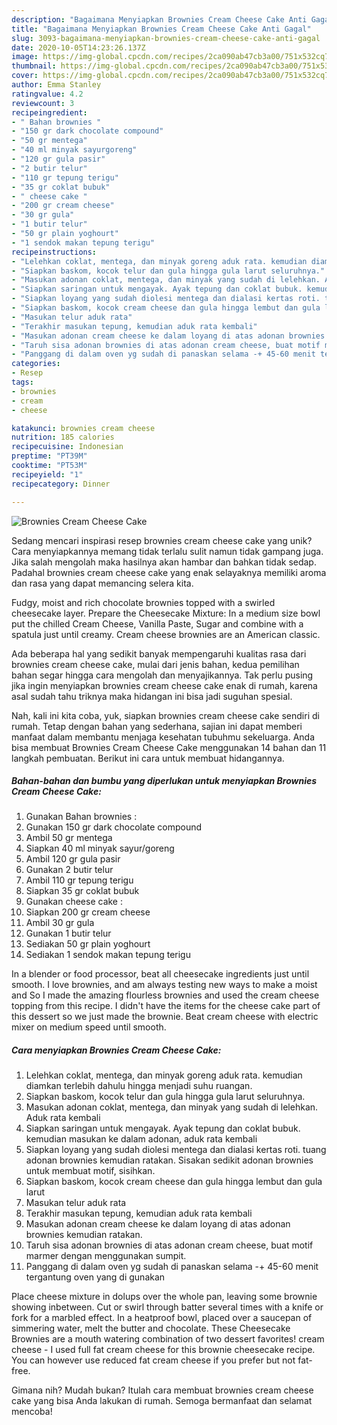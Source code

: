 ```yaml
---
description: "Bagaimana Menyiapkan Brownies Cream Cheese Cake Anti Gagal"
title: "Bagaimana Menyiapkan Brownies Cream Cheese Cake Anti Gagal"
slug: 3093-bagaimana-menyiapkan-brownies-cream-cheese-cake-anti-gagal
date: 2020-10-05T14:23:26.137Z
image: https://img-global.cpcdn.com/recipes/2ca090ab47cb3a00/751x532cq70/brownies-cream-cheese-cake-foto-resep-utama.jpg
thumbnail: https://img-global.cpcdn.com/recipes/2ca090ab47cb3a00/751x532cq70/brownies-cream-cheese-cake-foto-resep-utama.jpg
cover: https://img-global.cpcdn.com/recipes/2ca090ab47cb3a00/751x532cq70/brownies-cream-cheese-cake-foto-resep-utama.jpg
author: Emma Stanley
ratingvalue: 4.2
reviewcount: 3
recipeingredient:
- " Bahan brownies "
- "150 gr dark chocolate compound"
- "50 gr mentega"
- "40 ml minyak sayurgoreng"
- "120 gr gula pasir"
- "2 butir telur"
- "110 gr tepung terigu"
- "35 gr coklat bubuk"
- " cheese cake "
- "200 gr cream cheese"
- "30 gr gula"
- "1 butir telur"
- "50 gr plain yoghourt"
- "1 sendok makan tepung terigu"
recipeinstructions:
- "Lelehkan coklat, mentega, dan minyak goreng aduk rata. kemudian diamkan terlebih dahulu hingga menjadi suhu ruangan."
- "Siapkan baskom, kocok telur dan gula hingga gula larut seluruhnya."
- "Masukan adonan coklat, mentega, dan minyak yang sudah di lelehkan. Aduk rata kembali"
- "Siapkan saringan untuk mengayak. Ayak tepung dan coklat bubuk. kemudian masukan ke dalam adonan, aduk rata kembali"
- "Siapkan loyang yang sudah diolesi mentega dan dialasi kertas roti. tuang adonan brownies kemudian ratakan. Sisakan sedikit adonan brownies untuk membuat motif, sisihkan."
- "Siapkan baskom, kocok cream cheese dan gula hingga lembut dan gula larut"
- "Masukan telur aduk rata"
- "Terakhir masukan tepung, kemudian aduk rata kembali"
- "Masukan adonan cream cheese ke dalam loyang di atas adonan brownies kemudian ratakan."
- "Taruh sisa adonan brownies di atas adonan cream cheese, buat motif marmer dengan menggunakan sumpit."
- "Panggang di dalam oven yg sudah di panaskan selama -+ 45-60 menit tergantung oven yang di gunakan"
categories:
- Resep
tags:
- brownies
- cream
- cheese

katakunci: brownies cream cheese 
nutrition: 185 calories
recipecuisine: Indonesian
preptime: "PT39M"
cooktime: "PT53M"
recipeyield: "1"
recipecategory: Dinner

---
```



![Brownies Cream Cheese Cake](https://img-global.cpcdn.com/recipes/2ca090ab47cb3a00/751x532cq70/brownies-cream-cheese-cake-foto-resep-utama.jpg)

Sedang mencari inspirasi resep brownies cream cheese cake yang unik? Cara menyiapkannya memang tidak terlalu sulit namun tidak gampang juga. Jika salah mengolah maka hasilnya akan hambar dan bahkan tidak sedap. Padahal brownies cream cheese cake yang enak selayaknya memiliki aroma dan rasa yang dapat memancing selera kita.

Fudgy, moist and rich chocolate brownies topped with a swirled cheesecake layer. Prepare the Cheesecake Mixture: In a medium size bowl put the chilled Cream Cheese, Vanilla Paste, Sugar and combine with a spatula just until creamy. Cream cheese brownies are an American classic.

Ada beberapa hal yang sedikit banyak mempengaruhi kualitas rasa dari brownies cream cheese cake, mulai dari jenis bahan, kedua pemilihan bahan segar hingga cara mengolah dan menyajikannya. Tak perlu pusing jika ingin menyiapkan brownies cream cheese cake enak di rumah, karena asal sudah tahu triknya maka hidangan ini bisa jadi suguhan spesial.


Nah, kali ini kita coba, yuk, siapkan brownies cream cheese cake sendiri di rumah. Tetap dengan bahan yang sederhana, sajian ini dapat memberi manfaat dalam membantu menjaga kesehatan tubuhmu sekeluarga. Anda bisa membuat Brownies Cream Cheese Cake menggunakan 14 bahan dan 11 langkah pembuatan. Berikut ini cara untuk membuat hidangannya.

<!--inarticleads1-->

##### Bahan-bahan dan bumbu yang diperlukan untuk menyiapkan Brownies Cream Cheese Cake:

1. Gunakan  Bahan brownies :
1. Gunakan 150 gr dark chocolate compound
1. Ambil 50 gr mentega
1. Siapkan 40 ml minyak sayur/goreng
1. Ambil 120 gr gula pasir
1. Gunakan 2 butir telur
1. Ambil 110 gr tepung terigu
1. Siapkan 35 gr coklat bubuk
1. Gunakan  cheese cake :
1. Siapkan 200 gr cream cheese
1. Ambil 30 gr gula
1. Gunakan 1 butir telur
1. Sediakan 50 gr plain yoghourt
1. Sediakan 1 sendok makan tepung terigu


In a blender or food processor, beat all cheesecake ingredients just until smooth. I love brownies, and am always testing new ways to make a moist and So I made the amazing flourless brownies and used the cream cheese topping from this recipe. I didn&#39;t have the items for the cheese cake part of this dessert so we just made the brownie. Beat cream cheese with electric mixer on medium speed until smooth. 

<!--inarticleads2-->

##### Cara menyiapkan Brownies Cream Cheese Cake:

1. Lelehkan coklat, mentega, dan minyak goreng aduk rata. kemudian diamkan terlebih dahulu hingga menjadi suhu ruangan.
1. Siapkan baskom, kocok telur dan gula hingga gula larut seluruhnya.
1. Masukan adonan coklat, mentega, dan minyak yang sudah di lelehkan. Aduk rata kembali
1. Siapkan saringan untuk mengayak. Ayak tepung dan coklat bubuk. kemudian masukan ke dalam adonan, aduk rata kembali
1. Siapkan loyang yang sudah diolesi mentega dan dialasi kertas roti. tuang adonan brownies kemudian ratakan. Sisakan sedikit adonan brownies untuk membuat motif, sisihkan.
1. Siapkan baskom, kocok cream cheese dan gula hingga lembut dan gula larut
1. Masukan telur aduk rata
1. Terakhir masukan tepung, kemudian aduk rata kembali
1. Masukan adonan cream cheese ke dalam loyang di atas adonan brownies kemudian ratakan.
1. Taruh sisa adonan brownies di atas adonan cream cheese, buat motif marmer dengan menggunakan sumpit.
1. Panggang di dalam oven yg sudah di panaskan selama -+ 45-60 menit tergantung oven yang di gunakan


Place cheese mixture in dolups over the whole pan, leaving some brownie showing inbetween. Cut or swirl through batter several times with a knife or fork for a marbled effect. In a heatproof bowl, placed over a saucepan of simmering water, melt the butter and chocolate. These Cheesecake Brownies are a mouth watering combination of two dessert favorites! cream cheese - I used full fat cream cheese for this brownie cheesecake recipe. You can however use reduced fat cream cheese if you prefer but not fat-free. 

Gimana nih? Mudah bukan? Itulah cara membuat brownies cream cheese cake yang bisa Anda lakukan di rumah. Semoga bermanfaat dan selamat mencoba!
